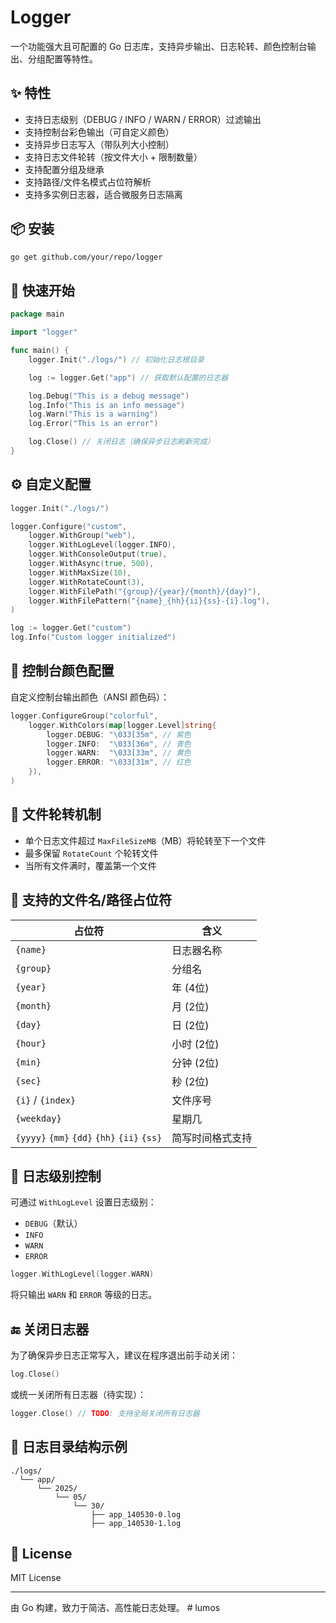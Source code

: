 
# Logger

一个功能强大且可配置的 Go 日志库，支持异步输出、日志轮转、颜色控制台输出、分组配置等特性。

## ✨ 特性

- 支持日志级别（DEBUG / INFO / WARN / ERROR）过滤输出
- 支持控制台彩色输出（可自定义颜色）
- 支持异步日志写入（带队列大小控制）
- 支持日志文件轮转（按文件大小 + 限制数量）
- 支持配置分组及继承
- 支持路径/文件名模式占位符解析
- 支持多实例日志器，适合微服务日志隔离

## 📦 安装

```bash
go get github.com/your/repo/logger
```

## 🚀 快速开始

```go
package main

import "logger"

func main() {
    logger.Init("./logs/") // 初始化日志根目录

    log := logger.Get("app") // 获取默认配置的日志器

    log.Debug("This is a debug message")
    log.Info("This is an info message")
    log.Warn("This is a warning")
    log.Error("This is an error")

    log.Close() // 关闭日志（确保异步日志刷新完成）
}
```

## ⚙️ 自定义配置

```go
logger.Init("./logs/")

logger.Configure("custom", 
    logger.WithGroup("web"),
    logger.WithLogLevel(logger.INFO),
    logger.WithConsoleOutput(true),
    logger.WithAsync(true, 500),
    logger.WithMaxSize(10),
    logger.WithRotateCount(3),
    logger.WithFilePath("{group}/{year}/{month}/{day}"),
    logger.WithFilePattern("{name}_{hh}{ii}{ss}-{i}.log"),
)

log := logger.Get("custom")
log.Info("Custom logger initialized")
```

## 🎨 控制台颜色配置

自定义控制台输出颜色（ANSI 颜色码）：

```go
logger.ConfigureGroup("colorful",
    logger.WithColors(map[logger.Level]string{
        logger.DEBUG: "\033[35m", // 紫色
        logger.INFO:  "\033[36m", // 青色
        logger.WARN:  "\033[33m", // 黄色
        logger.ERROR: "\033[31m", // 红色
    }),
)
```

## 🔁 文件轮转机制

- 单个日志文件超过 `MaxFileSizeMB`（MB）将轮转至下一个文件
- 最多保留 `RotateCount` 个轮转文件
- 当所有文件满时，覆盖第一个文件

## 🧰 支持的文件名/路径占位符

| 占位符       | 含义         |
|--------------|--------------|
| `{name}`     | 日志器名称    |
| `{group}`    | 分组名        |
| `{year}`     | 年 (4位)      |
| `{month}`    | 月 (2位)      |
| `{day}`      | 日 (2位)      |
| `{hour}`     | 小时 (2位)    |
| `{min}`      | 分钟 (2位)    |
| `{sec}`      | 秒 (2位)      |
| `{i}` / `{index}` | 文件序号    |
| `{weekday}`  | 星期几        |
| `{yyyy}` `{mm}` `{dd}` `{hh}` `{ii}` `{ss}` | 简写时间格式支持 |

## 🧪 日志级别控制

可通过 `WithLogLevel` 设置日志级别：

- `DEBUG`（默认）
- `INFO`
- `WARN`
- `ERROR`

```go
logger.WithLogLevel(logger.WARN)
```

将只输出 `WARN` 和 `ERROR` 等级的日志。

## 🔚 关闭日志器

为了确保异步日志正常写入，建议在程序退出前手动关闭：

```go
log.Close()
```

或统一关闭所有日志器（待实现）：

```go
logger.Close() // TODO: 支持全局关闭所有日志器
```

## 📁 日志目录结构示例

```text
./logs/
  └── app/
      └── 2025/
          └── 05/
              └── 30/
                  ├── app_140530-0.log
                  ├── app_140530-1.log
```

## 📜 License

MIT License

---

由 Go 构建，致力于简洁、高性能日志处理。
#   l u m o s  
 